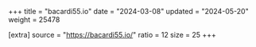 +++
title = "bacardi55.io"
date = "2024-03-08"
updated = "2024-05-20"
weight = 25478

[extra]
source = "https://bacardi55.io/"
ratio = 12
size = 25
+++
